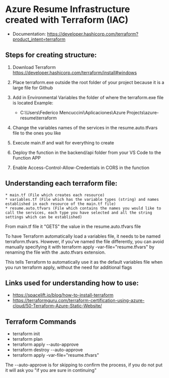 # Azure Resume Infrastructure created with Terraform (IAC)

* Documentation: https://developer.hashicorp.com/terraform?product_intent=terraform

## Steps for creating structure:

1. Download Terraform https://developer.hashicorp.com/terraform/install#windows
2. Place terraform.exe outside the root folder of your project because it is a large file for Github
3. Add in Environmental Variables the folder of where the terraform.exe file is located
    Example:
    * C:\Users\Federico Mencuccini\Aplicaciones\Azure Projects\azure-resume\terraform
 
4. Change the variables names of the services in the resume.auto.tfvars file to the ones you like
5. Execute main.tf and wait for everything to create
6. Deploy the function in the backend/api folder from your VS Code to the Function APP
7. Enable Access-Control-Allow-Credentials in CORS in the function


## Understanding each terraform file:
    * main.tf (File which creates each resource)
    * variables.tf (File which has the variable types (string) and names established in each resource of the main.tf file)
    * resume.auto.tfvars (File which contains the names you would like to call the services, each type you have selected and all the string settings which can be established)

From main.tf file it "GETS" the value in the resume.auto.tfvars file

To have Terraform automatically load a variables file, it needs to be named terraform.tfvars. However, if you've named the file differently, you can avoid manually specifying it with terraform apply -var-file="resume.tfvars" by renaming the file with the .auto.tfvars extension. 

This tells Terraform to automatically use it as the default variables file when you run terraform apply, without the need for additional flags


## Links used for understanding how to use:

* https://spacelift.io/blog/how-to-install-terraform
* https://terraformguru.com/terraform-certification-using-azure-cloud/50-Terraform-Azure-Static-Website/



## Terraform Commands 

* terraform init
* terraform plan
* terraform apply --auto-approve
* terraform destroy --auto-approve
* terraform apply -var-file="resume.tfvars"

The --auto-approve is for skipping to confirm the process, if you do not put it will ask you "if you are sure in continuing"
